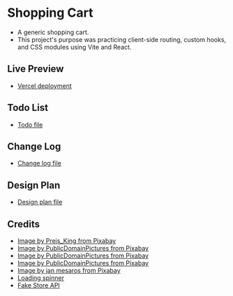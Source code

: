 # Shopping Cart

- A generic shopping cart.
- This project's purpose was practicing client-side routing, custom hooks, and CSS modules using Vite and React.

## Live Preview

- [Vercel deployment](https://shopping-cart-delta-cyan.vercel.app/)

## Todo List

- [Todo file](./docs/TODO.md)

## Change Log

- [Change log file](./docs/CHANGELOG.md)

## Design Plan

- [Design plan file](./docs/DESIGN.md)

## Credits

- [Image by Preis_King from Pixabay](https://pixabay.com/photos/online-shopping-amazon-shop-4532460/)
- [Image by PublicDomainPictures from Pixabay](https://pixabay.com/photos/bag-buying-carry-customer-cute-15841/)
- [Image by PublicDomainPictures from Pixabay](https://pixabay.com/photos/coins-money-profit-savings-stack-18134/)
- [Image by PublicDomainPictures from Pixabay](https://pixabay.com/photos/birthday-box-celebration-christmas-2019/)
- [Image by jan mesaros from Pixabay](https://pixabay.com/photos/box-open-top-package-packaging-550405/)
- [Loading spinner](https://loading.io/css/)
- [Fake Store API](https://fakestoreapi.com/)
